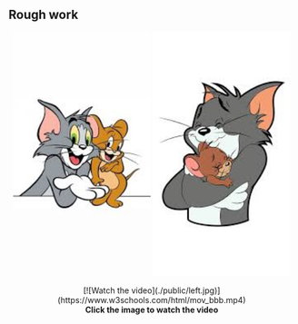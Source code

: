 ## Rough work

<p align="center">
  <img src="./public/left.jpg" width="48%"/>
  <img src="./public/right.jpg" width="48%"/>
</p>

<p align="center">
  [![Watch the video](./public/left.jpg)](https://www.w3schools.com/html/mov_bbb.mp4)
  <br>
  <strong>Click the image to watch the video</strong>
</p>




